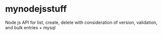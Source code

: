# mynodejsstuff
Node js API for list, create, delete with consideration of version, validation, and bulk entries + mysql
